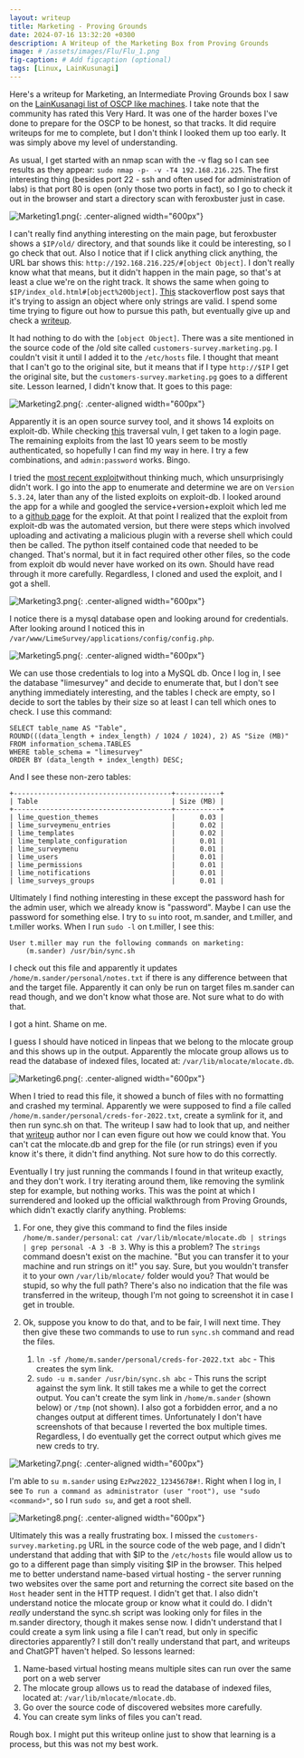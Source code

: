 ```yaml
---
layout: writeup
title: Marketing - Proving Grounds
date: 2024-07-16 13:32:20 +0300
description: A Writeup of the Marketing Box from Proving Grounds
image: # /assets/images/Flu/Flu_1.png
fig-caption: # Add figcaption (optional)
tags: [Linux, LainKusunagi]
---
```


Here's a writeup for Marketing, an Intermediate Proving Grounds box I saw on the [LainKusanagi list of OSCP like machines](https://www.reddit.com/r/oscp/comments/1c8pzyz/lainkusanagi_list_of_oscp_like_machines/). I take note that the community has rated this Very Hard. It was one of the harder boxes I've done to prepare for the OSCP to be honest, so that tracks. It did require writeups for me to complete, but I don't think I looked them up too early. It was simply above my level of understanding. 

As usual, I get started with an nmap scan with the -v flag so I can see results as they appear: `sudo nmap -p- -v -T4 192.168.216.225`. The first interesting thing (besides port 22 - ssh and often used for administration of labs) is that port 80 is open (only those two ports in fact), so I go to check it out in the browser and start a directory scan with feroxbuster just in case. 

![Marketing1.png](/assets/images/Marketing/Marketing1.png){: .center-aligned width="600px"}

I can't really find anything interesting on the main page, but feroxbuster shows a `$IP/old/` directory, and that sounds like it could be interesting, so I go check that out. Also I notice that if I click anything click anything, the URL bar shows this: `http://192.168.216.225/#[object Object]`. I don't really know what that means, but it didn't happen in the main page, so that's at least a clue we're on the right track. It shows the same when going to `$IP/index_old.html#[object%20Object]`. [This](https://stackoverflow.com/questions/64907280/html-website-url-contains-object-object-when-navigating) stackoverflow post says that it's trying to assign an object where only strings are valid. I spend some time trying to figure out how to pursue this path, but eventually give up and check a [writeup](https://medium.com/@ardian.danny/oscp-practice-series-32-proving-grounds-marketing-bf040837eeff). 

It had nothing to do with the `[object Object]`. There was a site mentioned in the source code of the /old site called `customers-survey.marketing.pg`. I couldn't visit it until I added it to the `/etc/hosts` file. I thought that meant that I can't go to the original site, but it means that if I type `http://$IP` I get the original site, but the `customers-survey.marketing.pg` goes to a different site. Lesson learned, I didn't know that. It goes to this page: 

![Marketing2.png](/assets/images/Marketing/Marketing2.png){: .center-aligned width="600px"}

Apparently it is an open source survey tool, and it shows 14 exploits on exploit-db. While checking [this](https://www.exploit-db.com/exploits/48297) traversal vuln, I get taken to a login page. The remaining exploits from the last 10 years seem to be mostly authenticated, so hopefully I can find my way in here. I try a few combinations, and `admin:password` works. Bingo. 

I tried the [most recent exploit](https://www.exploit-db.com/exploits/50573)without thinking much, which unsurprisingly didn't work. I go into the app to enumerate and determine we are on `Version 5.3.24`, later than any of the listed exploits on exploit-db. I looked around the app for a while and googled the service+version+exploit which led me to a [github page](https://github.com/Y1LD1R1M-1337/Limesurvey-RCE) for the exploit. At that point I realized that the exploit from exploit-db was the automated version, but there were steps which involved uploading and activating a malicious plugin with a reverse shell which could then be called. The python itself contained code that needed to be changed. That's normal, but it in fact required other other files, so the code from exploit db would never have worked on its own. Should have read through it more carefully. Regardless, I cloned and used the exploit, and I got a shell. 

![Marketing3.png](/assets/images/Marketing/Marketing3.png){: .center-aligned width="600px"}

I notice there is a mysql database open and looking around for credentials.  After looking around I noticed this in `/var/www/LimeSurvey/applications/config/config.php`.

![Marketing5.png](/assets/images/Marketing/Marketing5.png){: .center-aligned width="600px"}

We can use those credentials to log into a MySQL db. Once I log in, I see the database "limesurvey" and decide to enumerate that, but I don't see anything immediately interesting, and the tables I check are empty, so I decide to sort the tables by their size so at least I can tell which ones to check. I use this command:
```
SELECT table_name AS "Table",
ROUND(((data_length + index_length) / 1024 / 1024), 2) AS "Size (MB)"
FROM information_schema.TABLES
WHERE table_schema = "limesurvey"
ORDER BY (data_length + index_length) DESC;
```

And I see these non-zero tables:
```
+---------------------------------------+-----------+
| Table                                 | Size (MB) |
+---------------------------------------+-----------+
| lime_question_themes                  |      0.03 |
| lime_surveymenu_entries               |      0.02 |
| lime_templates                        |      0.02 |
| lime_template_configuration           |      0.01 |
| lime_surveymenu                       |      0.01 |
| lime_users                            |      0.01 |
| lime_permissions                      |      0.01 |
| lime_notifications                    |      0.01 |
| lime_surveys_groups                   |      0.01 |

```

Ultimately I find nothing interesting in these except the password hash for the admin user, which we already know is "password". Maybe I can use the password for something else. I try to `su` into root, m.sander, and t.miller, and t.miller works. When I run `sudo -l` on t.miller, I see this: 
```
User t.miller may run the following commands on marketing:
    (m.sander) /usr/bin/sync.sh
```


I check out this file and apparently it updates `/home/m.sander/personal/notes.txt` if there is any difference between that and the target file. Apparently it can only be run on target files m.sander can read though, and we don't know what those are. Not sure what to do with that. 

I got a hint. Shame on me. 

I guess I should have noticed in linpeas that we belong to the mlocate group and this shows up in the output. Apparently the mlocate group allows us to read the database of indexed files, located at: `/var/lib/mlocate/mlocate.db`.

![Marketing6.png](/assets/images/Marketing/Marketing6.png){: .center-aligned width="600px"}

When I tried to read this file, it showed a bunch of files with no formatting and crashed my terminal. Apparently we were supposed to find a file called `/home/m.sander/personal/creds-for-2022.txt`, create a symlink for it, and then run sync.sh on that. The writeup I saw had to look that up, and neither that [writeup](https://medium.com/@ardian.danny/oscp-practice-series-32-proving-grounds-marketing-bf040837eeff) author nor I can even figure out how we could know that. You can't cat the mlocate.db and grep for the file (or run strings) even if you know it's there, it didn't find anything. Not sure how to do this correctly. 

Eventually I try just running the commands I found in that writeup exactly, and they don't work. I try iterating around them, like removing the symlink step for example, but nothing works. This was the point at which I surrendered and looked up the official walkthrough from Proving Grounds, which didn't exactly clarify anything. Problems:

1. For one, they give this command to find the files inside `/home/m.sander/personal`: 
`cat /var/lib/mlocate/mlocate.db | strings | grep personal -A 3 -B 3`. Why is this a problem? The `strings` command doesn't exist on the machine. "But you can transfer it to your machine and run strings on it!" you say. Sure, but you wouldn't transfer it to your own `/var/lib/mlocate/` folder would you? That would be stupid, so why the full path? There's also no indication that the file was transferred in the writeup, though I'm not going to screenshot it in case I get in trouble. 

1. Ok, suppose you know to do that, and to be fair, I will next time. They then give these two commands to use to run `sync.sh` command and read the files. 
	1. `ln -sf /home/m.sander/personal/creds-for-2022.txt abc` - This creates the sym link.
	2. `sudo -u m.sander /usr/bin/sync.sh abc` - This runs the script against the sym link. 
	It still takes me a while to get the correct output. You can't create the sym link in `/home/m.sander` (shown below) or `/tmp` (not shown). I also got a forbidden error, and a no changes output at different times. Unfortunately I don't have screenshots of that because I reverted the box multiple times. Regardless, I do eventually get the correct output which gives me new creds to try. 

![Marketing7.png](/assets/images/Marketing/Marketing7.png){: .center-aligned width="600px"}

I'm able to `su m.sander` using `EzPwz2022_12345678#!`. Right when I log in, I see `To run a command as administrator (user "root"), use "sudo <command>"`, so I run `sudo su`, and get a root shell. 
	
![Marketing8.png](/assets/images/Marketing/Marketing8.png){: .center-aligned width="600px"}

Ultimately this was a really frustrating box. I missed the `customers-survey.marketing.pg` URL in the source code of the web page, and I didn't understand that adding that with $IP to the `/etc/hosts` file would allow us to go to a different page than simply visiting $IP in the browser. This helped me to better understand name-based virtual hosting - the server running two websites over the same port and returning the correct site based on the `Host` header sent in the HTTP request. I didn't get that. I also didn't understand notice the mlocate group or know what it could do. I didn't *really* understand the sync.sh script was looking only for files in the m.sander directory, though it makes sense now. I didn't understand that I could create a sym link using a file I can't read, but only in specific directories apparently? I still don't really understand that part, and writeups and ChatGPT haven't helped. So lessons learned: 

1. Name-based virtual hosting means multiple sites can run over the same port on a web server
2. The mlocate group allows us to read the database of indexed files, located at: `/var/lib/mlocate/mlocate.db`.
3. Go over the source code of discovered websites more carefully. 
4. You can create sym links of files you can't read. 

Rough box. I might put this writeup online just to show that learning is a process, but this was not my best work. 


